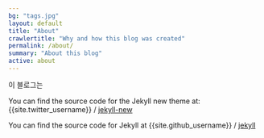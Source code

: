 ```yaml
---
bg: "tags.jpg"
layout: default
title: "About"
crawlertitle: "Why and how this blog was created"
permalink: /about/
summary: "About this blog"
active: about
---
```


이 블로그는 

You can find the source code for the Jekyll new theme at:
{{site.twitter_username}} /
[jekyll-new](https://github.com/jglovier/jekyll-new)

You can find the source code for Jekyll at
{{site.github_username}} /
[jekyll](https://github.com/jekyll/jekyll)
